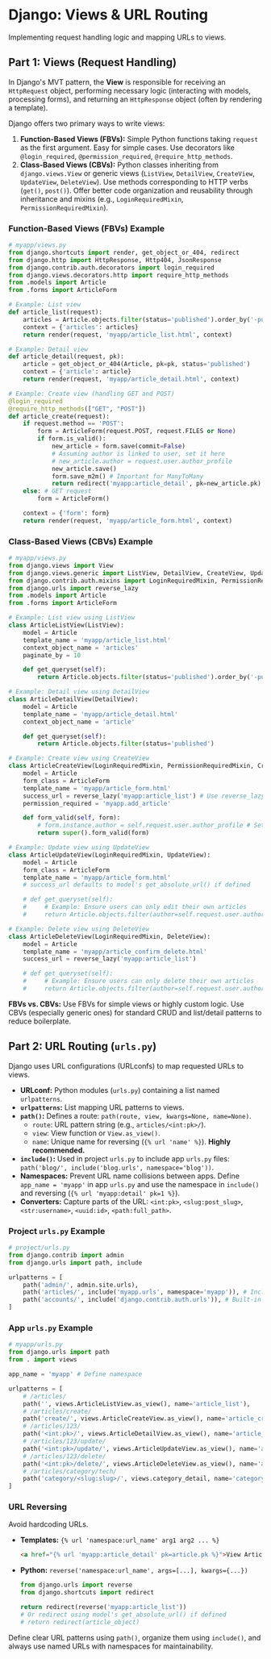 # Django: Views & URL Routing

Implementing request handling logic and mapping URLs to views.

## Part 1: Views (Request Handling)

In Django's MVT pattern, the **View** is responsible for receiving an `HttpRequest` object, performing necessary logic (interacting with models, processing forms), and returning an `HttpResponse` object (often by rendering a template).

Django offers two primary ways to write views:

1.  **Function-Based Views (FBVs):** Simple Python functions taking `request` as the first argument. Easy for simple cases. Use decorators like `@login_required`, `@permission_required`, `@require_http_methods`.
2.  **Class-Based Views (CBVs):** Python classes inheriting from `django.views.View` or generic views (`ListView`, `DetailView`, `CreateView`, `UpdateView`, `DeleteView`). Use methods corresponding to HTTP verbs (`get()`, `post()`). Offer better code organization and reusability through inheritance and mixins (e.g., `LoginRequiredMixin`, `PermissionRequiredMixin`).

### Function-Based Views (FBVs) Example

```python
# myapp/views.py
from django.shortcuts import render, get_object_or_404, redirect
from django.http import HttpResponse, Http404, JsonResponse
from django.contrib.auth.decorators import login_required
from django.views.decorators.http import require_http_methods
from .models import Article
from .forms import ArticleForm

# Example: List view
def article_list(request):
    articles = Article.objects.filter(status='published').order_by('-publish_date')
    context = {'articles': articles}
    return render(request, 'myapp/article_list.html', context)

# Example: Detail view
def article_detail(request, pk):
    article = get_object_or_404(Article, pk=pk, status='published')
    context = {'article': article}
    return render(request, 'myapp/article_detail.html', context)

# Example: Create view (handling GET and POST)
@login_required
@require_http_methods(["GET", "POST"])
def article_create(request):
    if request.method == 'POST':
        form = ArticleForm(request.POST, request.FILES or None)
        if form.is_valid():
            new_article = form.save(commit=False)
            # Assuming author is linked to user, set it here
            # new_article.author = request.user.author_profile
            new_article.save()
            form.save_m2m() # Important for ManyToMany
            return redirect('myapp:article_detail', pk=new_article.pk) # Redirect after POST
    else: # GET request
        form = ArticleForm()

    context = {'form': form}
    return render(request, 'myapp/article_form.html', context)
```

### Class-Based Views (CBVs) Example

```python
# myapp/views.py
from django.views import View
from django.views.generic import ListView, DetailView, CreateView, UpdateView, DeleteView
from django.contrib.auth.mixins import LoginRequiredMixin, PermissionRequiredMixin
from django.urls import reverse_lazy
from .models import Article
from .forms import ArticleForm

# Example: List view using ListView
class ArticleListView(ListView):
    model = Article
    template_name = 'myapp/article_list.html'
    context_object_name = 'articles'
    paginate_by = 10

    def get_queryset(self):
        return Article.objects.filter(status='published').order_by('-publish_date')

# Example: Detail view using DetailView
class ArticleDetailView(DetailView):
    model = Article
    template_name = 'myapp/article_detail.html'
    context_object_name = 'article'

    def get_queryset(self):
        return Article.objects.filter(status='published')

# Example: Create view using CreateView
class ArticleCreateView(LoginRequiredMixin, PermissionRequiredMixin, CreateView):
    model = Article
    form_class = ArticleForm
    template_name = 'myapp/article_form.html'
    success_url = reverse_lazy('myapp:article_list') # Use reverse_lazy for URLs in class attributes
    permission_required = 'myapp.add_article'

    def form_valid(self, form):
        # form.instance.author = self.request.user.author_profile # Set author automatically
        return super().form_valid(form)

# Example: Update view using UpdateView
class ArticleUpdateView(LoginRequiredMixin, UpdateView):
    model = Article
    form_class = ArticleForm
    template_name = 'myapp/article_form.html'
    # success_url defaults to model's get_absolute_url() if defined

    # def get_queryset(self):
    #     # Example: Ensure users can only edit their own articles
    #     return Article.objects.filter(author=self.request.user.author_profile)

# Example: Delete view using DeleteView
class ArticleDeleteView(LoginRequiredMixin, DeleteView):
    model = Article
    template_name = 'myapp/article_confirm_delete.html'
    success_url = reverse_lazy('myapp:article_list')

    # def get_queryset(self):
    #     # Example: Ensure users can only delete their own articles
    #     return Article.objects.filter(author=self.request.user.author_profile)
```

**FBVs vs. CBVs:** Use FBVs for simple views or highly custom logic. Use CBVs (especially generic ones) for standard CRUD and list/detail patterns to reduce boilerplate.

## Part 2: URL Routing (`urls.py`)

Django uses URL configurations (URLconfs) to map requested URLs to views.

*   **URLconf:** Python modules (`urls.py`) containing a list named `urlpatterns`.
*   **`urlpatterns`:** List mapping URL patterns to views.
*   **`path()`:** Defines a route: `path(route, view, kwargs=None, name=None)`.
    *   `route`: URL pattern string (e.g., `articles/<int:pk>/`).
    *   `view`: View function or `View.as_view()`.
    *   `name`: Unique name for reversing (`{% url 'name' %}`). **Highly recommended.**
*   **`include()`:** Used in project `urls.py` to include app `urls.py` files: `path('blog/', include('blog.urls', namespace='blog'))`.
*   **Namespaces:** Prevent URL name collisions between apps. Define `app_name = 'myapp'` in app `urls.py` and use the namespace in `include()` and reversing (`{% url 'myapp:detail' pk=1 %}`).
*   **Converters:** Capture parts of the URL: `<int:pk>`, `<slug:post_slug>`, `<str:username>`, `<uuid:id>`, `<path:full_path>`.

### Project `urls.py` Example

```python
# project/urls.py
from django.contrib import admin
from django.urls import path, include

urlpatterns = [
    path('admin/', admin.site.urls),
    path('articles/', include('myapp.urls', namespace='myapp')), # Include app URLs
    path('accounts/', include('django.contrib.auth.urls')), # Built-in auth
]
```

### App `urls.py` Example

```python
# myapp/urls.py
from django.urls import path
from . import views

app_name = 'myapp' # Define namespace

urlpatterns = [
    # /articles/
    path('', views.ArticleListView.as_view(), name='article_list'),
    # /articles/create/
    path('create/', views.ArticleCreateView.as_view(), name='article_create'),
    # /articles/123/
    path('<int:pk>/', views.ArticleDetailView.as_view(), name='article_detail'),
    # /articles/123/update/
    path('<int:pk>/update/', views.ArticleUpdateView.as_view(), name='article_update'),
    # /articles/123/delete/
    path('<int:pk>/delete/', views.ArticleDeleteView.as_view(), name='article_delete'),
    # /articles/category/tech/
    path('category/<slug:slug>/', views.category_detail, name='category_detail'), # Assuming FBV category_detail exists
]
```

### URL Reversing

Avoid hardcoding URLs.

*   **Templates:** `{% url 'namespace:url_name' arg1 arg2 ... %}`
    ```html
    <a href="{% url 'myapp:article_detail' pk=article.pk %}">View Article</a>
    ```
*   **Python:** `reverse('namespace:url_name', args=[...], kwargs={...})`
    ```python
    from django.urls import reverse
    from django.shortcuts import redirect

    return redirect(reverse('myapp:article_list'))
    # Or redirect using model's get_absolute_url() if defined
    # return redirect(article_object)
    ```

Define clear URL patterns using `path()`, organize them using `include()`, and always use named URLs with namespaces for maintainability.
